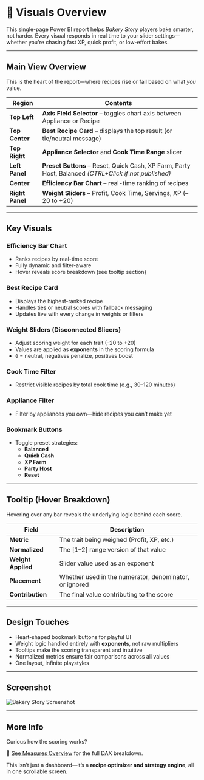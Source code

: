 # 🎨 Visuals Overview

This single-page Power BI report helps *Bakery Story* players bake smarter, not harder. Every visual responds in real time to your slider settings—whether you're chasing fast XP, quick profit, or low-effort bakes.

---

## Main View Overview

This is the heart of the report—where recipes rise or fall based on what *you* value.

| Region         | Contents                                                                 |
|----------------|--------------------------------------------------------------------------|
| **Top Left**   | **Axis Field Selector** – toggles chart axis between Appliance or Recipe |
| **Top Center** | **Best Recipe Card** – displays the top result (or tie/neutral message)  |
| **Top Right**  | **Appliance Selector** and **Cook Time Range** slicer                    |
| **Left Panel** | **Preset Buttons** – Reset, Quick Cash, XP Farm, Party Host, Balanced *(CTRL+Click if not published)* |
| **Center**     | **Efficiency Bar Chart** – real-time ranking of recipes                  |
| **Right Panel**| **Weight Sliders** – Profit, Cook Time, Servings, XP (–20 to +20)        |

---

## Key Visuals

### Efficiency Bar Chart
- Ranks recipes by real-time score  
- Fully dynamic and filter-aware  
- Hover reveals score breakdown (see tooltip section)

### Best Recipe Card
- Displays the highest-ranked recipe  
- Handles ties or neutral scores with fallback messaging  
- Updates live with every change in weights or filters

### Weight Sliders (Disconnected Slicers)
- Adjust scoring weight for each trait (–20 to +20)  
- Values are applied as **exponents** in the scoring formula  
- `0` = neutral, negatives penalize, positives boost

### Cook Time Filter
- Restrict visible recipes by total cook time (e.g., 30–120 minutes)

### Appliance Filter
- Filter by appliances you own—hide recipes you can’t make yet

### Bookmark Buttons
- Toggle preset strategies:
  - **Balanced**  
  - **Quick Cash**  
  - **XP Farm**  
  - **Party Host**  
  - **Reset**

---

## Tooltip (Hover Breakdown)

Hovering over any bar reveals the underlying logic behind each score.

| Field            | Description                                     |
|------------------|-------------------------------------------------|
| **Metric**       | The trait being weighed (Profit, XP, etc.)      |
| **Normalized**   | The [1–2] range version of that value           |
| **Weight Applied** | Slider value used as an exponent               |
| **Placement**    | Whether used in the numerator, denominator, or ignored |
| **Contribution** | The final value contributing to the score       |

---

## Design Touches

- Heart-shaped bookmark buttons for playful UI
- Weight logic handled entirely with **exponents**, not raw multipliers
- Tooltips make the scoring transparent and intuitive
- Normalized metrics ensure fair comparisons across all values
- One layout, infinite playstyles

---

## Screenshot

![Bakery Story Screenshot](./images/pages/bakery_story.png)

---

## More Info

Curious how the scoring works?

📄 [See Measures Overview](./measures_overview.md) for the full DAX breakdown.

This isn’t just a dashboard—it’s a **recipe optimizer and strategy engine**, all in one scrollable screen.
